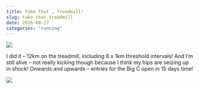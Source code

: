 ```yaml
---
title: Take that , Treadmill!
slug: take-that-treadmill
date: 2016-08-17
categories: "running"
---
```


<p><img src="http://res.cloudinary.com/dy6grlu8z/image/upload/v1558841815/gh62dyivmdk704uojpp9.jpg"/></p>
<p>I did it – 12km on the treadmill, including 8 x 1km threshold intervals! And I’m still alive – not really kicking though because I think my hips are seizing up in shock! Onwards and upwards – entries for the Big C open in 15 days time!</p>
<p><img src="http://res.cloudinary.com/dy6grlu8z/image/upload/v1558841816/taz8w2nyzfchra8nzo9q.jpg"/></p>







